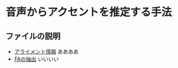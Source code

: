 # 音声からアクセントを推定する手法
## ファイルの説明
* [アライメント情報](./align_result_5000)
ああああ
* [FAの抽出](./align_result_5000)
いいいい
